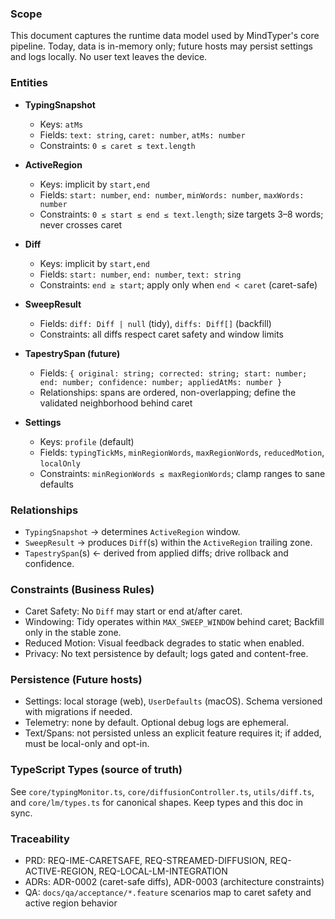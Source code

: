 <!--══════════════════════════════════════════════════════════
  ╔══════════════════════════════════════════════════════════════╗
  ║  ░  D A T A   M O D E L   &   P E R S I S T E N C E  ░░░░░░  ║
  ║                                                              ║
  ║                                                              ║
  ║                                                              ║
  ║                                                              ║
  ║           ╌╌  P L A C E H O L D E R  ╌╌                      ║
  ║                                                              ║
  ║                                                              ║
  ║                                                              ║
  ║                                                              ║
  ╚══════════════════════════════════════════════════════════════╝
    • WHAT ▸ Define core entities/relationships and constraints
    • WHY  ▸ Blueprint for persistence and AI reasoning
    • HOW  ▸ TS-first types; optional persistence adapters later
-->

### Scope

This document captures the runtime data model used by MindTyper's core pipeline. Today, data is in-memory only; future hosts may persist settings and logs locally. No user text leaves the device.

### Entities

- **TypingSnapshot**
  - Keys: `atMs`
  - Fields: `text: string`, `caret: number`, `atMs: number`
  - Constraints: `0 ≤ caret ≤ text.length`

- **ActiveRegion**
  - Keys: implicit by `start,end`
  - Fields: `start: number`, `end: number`, `minWords: number`, `maxWords: number`
  - Constraints: `0 ≤ start ≤ end ≤ text.length`; size targets 3–8 words; never crosses caret

- **Diff**
  - Keys: implicit by `start,end`
  - Fields: `start: number`, `end: number`, `text: string`
  - Constraints: `end ≥ start`; apply only when `end < caret` (caret-safe)

- **SweepResult**
  - Fields: `diff: Diff | null` (tidy), `diffs: Diff[]` (backfill)
  - Constraints: all diffs respect caret safety and window limits

- **TapestrySpan (future)**
  - Fields: `{ original: string; corrected: string; start: number; end: number; confidence: number; appliedAtMs: number }`
  - Relationships: spans are ordered, non-overlapping; define the validated neighborhood behind caret

- **Settings**
  - Keys: `profile` (default)
  - Fields: `typingTickMs`, `minRegionWords`, `maxRegionWords`, `reducedMotion`, `localOnly`
  - Constraints: `minRegionWords ≤ maxRegionWords`; clamp ranges to sane defaults

### Relationships

- `TypingSnapshot` → determines `ActiveRegion` window.
- `SweepResult` → produces `Diff`(s) within the `ActiveRegion` trailing zone.
- `TapestrySpan`(s) ← derived from applied diffs; drive rollback and confidence.

### Constraints (Business Rules)

- Caret Safety: No `Diff` may start or end at/after caret.
- Windowing: Tidy operates within `MAX_SWEEP_WINDOW` behind caret; Backfill only in the stable zone.
- Reduced Motion: Visual feedback degrades to static when enabled.
- Privacy: No text persistence by default; logs gated and content-free.

### Persistence (Future hosts)

- Settings: local storage (web), `UserDefaults` (macOS). Schema versioned with migrations if needed.
- Telemetry: none by default. Optional debug logs are ephemeral.
- Text/Spans: not persisted unless an explicit feature requires it; if added, must be local-only and opt-in.

### TypeScript Types (source of truth)

See `core/typingMonitor.ts`, `core/diffusionController.ts`, `utils/diff.ts`, and `core/lm/types.ts` for canonical shapes. Keep types and this doc in sync.

### Traceability

- PRD: REQ-IME-CARETSAFE, REQ-STREAMED-DIFFUSION, REQ-ACTIVE-REGION, REQ-LOCAL-LM-INTEGRATION
- ADRs: ADR-0002 (caret-safe diffs), ADR-0003 (architecture constraints)
- QA: `docs/qa/acceptance/*.feature` scenarios map to caret safety and active region behavior
